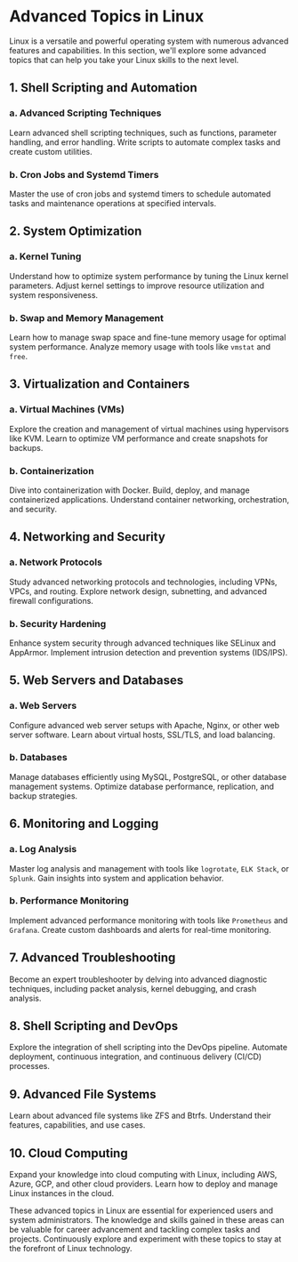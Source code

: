 # Advanced Topics in Linux

Linux is a versatile and powerful operating system with numerous advanced features and capabilities. In this section, we'll explore some advanced topics that can help you take your Linux skills to the next level.

## 1. Shell Scripting and Automation

### a. Advanced Scripting Techniques

Learn advanced shell scripting techniques, such as functions, parameter handling, and error handling. Write scripts to automate complex tasks and create custom utilities.

### b. Cron Jobs and Systemd Timers

Master the use of cron jobs and systemd timers to schedule automated tasks and maintenance operations at specified intervals.

## 2. System Optimization

### a. Kernel Tuning

Understand how to optimize system performance by tuning the Linux kernel parameters. Adjust kernel settings to improve resource utilization and system responsiveness.

### b. Swap and Memory Management

Learn how to manage swap space and fine-tune memory usage for optimal system performance. Analyze memory usage with tools like `vmstat` and `free`.

## 3. Virtualization and Containers

### a. Virtual Machines (VMs)

Explore the creation and management of virtual machines using hypervisors like KVM. Learn to optimize VM performance and create snapshots for backups.

### b. Containerization

Dive into containerization with Docker. Build, deploy, and manage containerized applications. Understand container networking, orchestration, and security.

## 4. Networking and Security

### a. Network Protocols

Study advanced networking protocols and technologies, including VPNs, VPCs, and routing. Explore network design, subnetting, and advanced firewall configurations.

### b. Security Hardening

Enhance system security through advanced techniques like SELinux and AppArmor. Implement intrusion detection and prevention systems (IDS/IPS).

## 5. Web Servers and Databases

### a. Web Servers

Configure advanced web server setups with Apache, Nginx, or other web server software. Learn about virtual hosts, SSL/TLS, and load balancing.

### b. Databases

Manage databases efficiently using MySQL, PostgreSQL, or other database management systems. Optimize database performance, replication, and backup strategies.

## 6. Monitoring and Logging

### a. Log Analysis

Master log analysis and management with tools like `logrotate`, `ELK Stack`, or `Splunk`. Gain insights into system and application behavior.

### b. Performance Monitoring

Implement advanced performance monitoring with tools like `Prometheus` and `Grafana`. Create custom dashboards and alerts for real-time monitoring.

## 7. Advanced Troubleshooting

Become an expert troubleshooter by delving into advanced diagnostic techniques, including packet analysis, kernel debugging, and crash analysis.

## 8. Shell Scripting and DevOps

Explore the integration of shell scripting into the DevOps pipeline. Automate deployment, continuous integration, and continuous delivery (CI/CD) processes.

## 9. Advanced File Systems

Learn about advanced file systems like ZFS and Btrfs. Understand their features, capabilities, and use cases.

## 10. Cloud Computing

Expand your knowledge into cloud computing with Linux, including AWS, Azure, GCP, and other cloud providers. Learn how to deploy and manage Linux instances in the cloud.

These advanced topics in Linux are essential for experienced users and system administrators. The knowledge and skills gained in these areas can be valuable for career advancement and tackling complex tasks and projects. Continuously explore and experiment with these topics to stay at the forefront of Linux technology.
